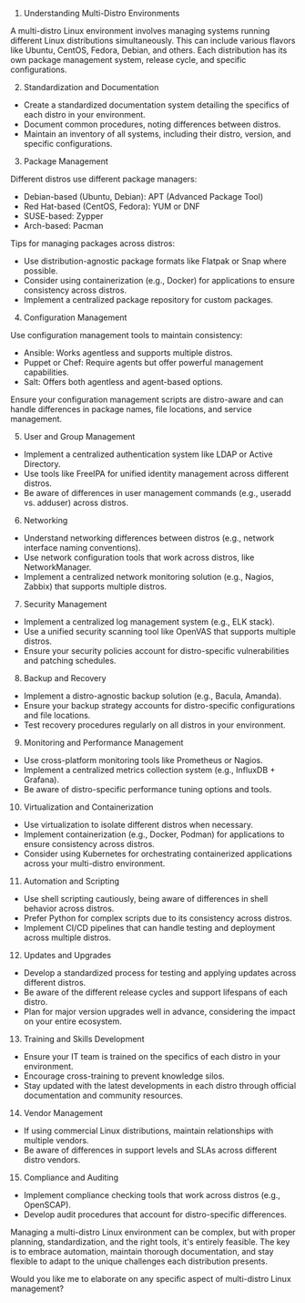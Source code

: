 

1. Understanding Multi-Distro Environments

A multi-distro Linux environment involves managing systems running different Linux distributions simultaneously. This can include various flavors like Ubuntu, CentOS, Fedora, Debian, and others. Each distribution has its own package management system, release cycle, and specific configurations.

2. Standardization and Documentation

- Create a standardized documentation system detailing the specifics of each distro in your environment.
- Document common procedures, noting differences between distros.
- Maintain an inventory of all systems, including their distro, version, and specific configurations.

3. Package Management

Different distros use different package managers:
- Debian-based (Ubuntu, Debian): APT (Advanced Package Tool)
- Red Hat-based (CentOS, Fedora): YUM or DNF
- SUSE-based: Zypper
- Arch-based: Pacman

Tips for managing packages across distros:
- Use distribution-agnostic package formats like Flatpak or Snap where possible.
- Consider using containerization (e.g., Docker) for applications to ensure consistency across distros.
- Implement a centralized package repository for custom packages.

4. Configuration Management

Use configuration management tools to maintain consistency:
- Ansible: Works agentless and supports multiple distros.
- Puppet or Chef: Require agents but offer powerful management capabilities.
- Salt: Offers both agentless and agent-based options.

Ensure your configuration management scripts are distro-aware and can handle differences in package names, file locations, and service management.

5. User and Group Management

- Implement a centralized authentication system like LDAP or Active Directory.
- Use tools like FreeIPA for unified identity management across different distros.
- Be aware of differences in user management commands (e.g., useradd vs. adduser) across distros.

6. Networking

- Understand networking differences between distros (e.g., network interface naming conventions).
- Use network configuration tools that work across distros, like NetworkManager.
- Implement a centralized network monitoring solution (e.g., Nagios, Zabbix) that supports multiple distros.

7. Security Management

- Implement a centralized log management system (e.g., ELK stack).
- Use a unified security scanning tool like OpenVAS that supports multiple distros.
- Ensure your security policies account for distro-specific vulnerabilities and patching schedules.

8. Backup and Recovery

- Implement a distro-agnostic backup solution (e.g., Bacula, Amanda).
- Ensure your backup strategy accounts for distro-specific configurations and file locations.
- Test recovery procedures regularly on all distros in your environment.

9. Monitoring and Performance Management

- Use cross-platform monitoring tools like Prometheus or Nagios.
- Implement a centralized metrics collection system (e.g., InfluxDB + Grafana).
- Be aware of distro-specific performance tuning options and tools.

10. Virtualization and Containerization

- Use virtualization to isolate different distros when necessary.
- Implement containerization (e.g., Docker, Podman) for applications to ensure consistency across distros.
- Consider using Kubernetes for orchestrating containerized applications across your multi-distro environment.

11. Automation and Scripting

- Use shell scripting cautiously, being aware of differences in shell behavior across distros.
- Prefer Python for complex scripts due to its consistency across distros.
- Implement CI/CD pipelines that can handle testing and deployment across multiple distros.

12. Updates and Upgrades

- Develop a standardized process for testing and applying updates across different distros.
- Be aware of the different release cycles and support lifespans of each distro.
- Plan for major version upgrades well in advance, considering the impact on your entire ecosystem.

13. Training and Skills Development

- Ensure your IT team is trained on the specifics of each distro in your environment.
- Encourage cross-training to prevent knowledge silos.
- Stay updated with the latest developments in each distro through official documentation and community resources.

14. Vendor Management

- If using commercial Linux distributions, maintain relationships with multiple vendors.
- Be aware of differences in support levels and SLAs across different distro vendors.

15. Compliance and Auditing

- Implement compliance checking tools that work across distros (e.g., OpenSCAP).
- Develop audit procedures that account for distro-specific differences.

Managing a multi-distro Linux environment can be complex, but with proper planning, standardization, and the right tools, it's entirely feasible. The key is to embrace automation, maintain thorough documentation, and stay flexible to adapt to the unique challenges each distribution presents.

Would you like me to elaborate on any specific aspect of multi-distro Linux management?
